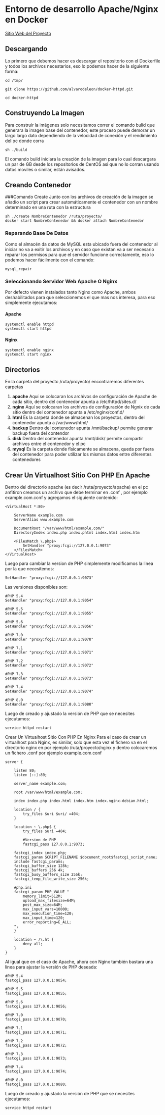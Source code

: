 # Entorno de desarrollo Apache/Nginx en Docker

[Sitio Web del Proyecto](https://www.alvarodeleon.net/entorno-de-desarrollo-apache-nginx-en-docker/)

## Descargando
Lo primero que debemos hacer es descargar el repositorio con el Dockerfile y todos los archivos necestarios, eso lo podemos hacer de la siguiente forma:
```
cd /tmp/

git clone https://github.com/alvarodeleon/docker-httpd.git

cd docker-httpd
```

## Construyendo La Imagen
Para construir la imágenes solo necesitamos correr el comando bulid que generara la imagen base del contenedor, este proceso puede demorar un largo largo dato dependiendo de la velocidad de conexión y el rendimiento del pc donde corra
```
sh ./build
```
El comando build iniciara la creación de la imagen para lo cual descargara un par de GB desde los repositorios de CentOS asi que no lo corran usando datos moviles o similar, están avisados.

## Creando Contenedor

###Comando Create
Junto con los archivos de creación de la imagen se añadio un script para crear automáticamente el contenedor con un nombre determinado en una ruta con la estructura
```
sh ./create NombreContenedor /ruta/proyecto/
docker start NombreContenedor && docker attach NombreContenedor
```
### Reparando Base De Datos
Como el almacén da datos de MySQL esta ubicado fuera del contenedor al iniciar no va a exitir los archivos y en caso que existan va a ser necesario reparar los permisos para que el servidor funcione correctamente, eso lo podemos hacer fácilmente con el comando:
```
mysql_repair
```
### Seleccionando Servidor Web Apache O Nginx
Por defecto vienen instalados tanto Nginx como Apache, ambos deshabilitados para que seleccionemos el que mas nos interesa, para eso simplemente ejecutamos:

#### Apache
```
systemctl enable httpd
systemctl start httpd
```

#### Nginx
```
systemctl enable nginx
systemctl start nginx
```
## Directorios
En la carpeta del proyecto /ruta/proyecto/ encontraremos diferentes carpetas

1. **apache** Aquí se colocaran los archivos de configuración de Apache de cada sitio, dentro del contenedor apunta a /etc/httpd/sites.d/
2. **nginx** Aquí se colocaran los archivos de configuración de Ngnix de cada sitio dentro del contenedor apunta a /etc/nginx/conf.d/
3. **html** Es la carpeta donde se almacenan los proyectos, dentro del contenedor apunta a /var/www/html/
4. **backup** Dentro del contenedor apunta /mnt/backup/ permite generar backup fuera del contendor
5. **disk** Dentro del contenedor apunta /mnt/disk/ permite compartir archivos entre el contenedor y el pc
6. **mysql** Es la carpeta donde físicamente se almacena, queda por fuera del contenedor para poder utilizar los mismos datos entre diferentes contenedores

## Crear Un Virtualhost Sitio Con PHP En Apache
Dentro del directorio apache (es decir /ruta/proyecto/apache) en el pc anfitiron creamos un archivo que debe terminar en .conf , por ejemplo example.com.conf y agregamos el siguiente contenido:
```
<VirtualHost *:80>

	ServerName example.com
	ServerAlias www.example.com

	DocumentRoot "/var/www/html/example.com/"
	DirectoryIndex index.php index.phtml index.html index.htm

	<FilesMatch \.php$>
		SetHandler "proxy:fcgi://127.0.0.1:9073"
	</FilesMatch>
</VirtualHost>
```
Luego para cambiar la version de PHP simplemente modificamos la linea por la que necesitemos:
```
SetHandler "proxy:fcgi://127.0.0.1:9073"
```
Las versiones disponibles son:
```
#PHP 5.4
SetHandler "proxy:fcgi://127.0.0.1:9054"

#PHP 5.5
SetHandler "proxy:fcgi://127.0.0.1:9055"

#PHP 5.6
SetHandler "proxy:fcgi://127.0.0.1:9056"

#PHP 7.0
SetHandler "proxy:fcgi://127.0.0.1:9070"

#PHP 7.1
SetHandler "proxy:fcgi://127.0.0.1:9071"

#PHP 7.2
SetHandler "proxy:fcgi://127.0.0.1:9072"

#PHP 7.3
SetHandler "proxy:fcgi://127.0.0.1:9073"

#PHP 7.4
SetHandler "proxy:fcgi://127.0.0.1:9074"

#PHP 8.0
SetHandler "proxy:fcgi://127.0.0.1:9080"

```
Luego de creado y ajustado la versión de PHP que se necesites ejecutamos:
```
service httpd restart
```

Crear Un Virtualhost Sitio Con PHP En Nginx
Para el caso de crear un virtualhost para Nginx, es similar, solo que esta vez el fichero va en el directorio nginx en por ejemplo /ruta/proyecto/nginx y dentro colocaremos un fichero .conf por ejemplo example.com.conf
```
server {

	listen 80;
	listen [::]:80;

	server_name example.com;

	root /var/www/html/example.com;
	
	index index.php index.html index.htm index.nginx-debian.html;

	location / {
		try_files $uri $uri/ =404;
	}

	location ~ \.php$ {
		try_files $uri =404;

		#Version de PHP
		fastcgi_pass 127.0.0.1:9073;

	fastcgi_index index.php;
	fastcgi_param SCRIPT_FILENAME $document_root$fastcgi_script_name;
	include fastcgi_params;
	fastcgi_buffer_size 128k;
	fastcgi_buffers 256 4k;
	fastcgi_busy_buffers_size 256k;
	fastcgi_temp_file_write_size 256k;

	#php.ini
	fastcgi_param PHP_VALUE "
		memory_limit=512M;
		upload_max_filesize=64M;
		post_max_size=64M;
		max_input_vars=10000;
		max_execution_time=120;
		max_input_time=120;
		error_reporting=E_ALL;
	";
	}

	location ~ /\.ht {
		deny all;
	}
}
```
Al igual que en el caso de Apache, ahora con Nginx también bastara una linea para ajustar la versión de PHP deseada:
```
#PHP 5.4
fastcgi_pass 127.0.0.1:9054;

#PHP 5.5
fastcgi_pass 127.0.0.1:9055;

#PHP 5.6
fastcgi_pass 127.0.0.1:9056;

#PHP 7.0
fastcgi_pass 127.0.0.1:9070;

#PHP 7.1
fastcgi_pass 127.0.0.1:9071;

#PHP 7.2
fastcgi_pass 127.0.0.1:9072;

#PHP 7.3
fastcgi_pass 127.0.0.1:9073;

#PHP 7.4
fastcgi_pass 127.0.0.1:9074;

#PHP 8.0
fastcgi_pass 127.0.0.1:9080;
```
Luego de creado y ajustado la versión de PHP que se necesites ejecutamos:
```
service httpd restart
```

